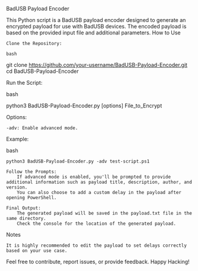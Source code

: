 BadUSB Payload Encoder

This Python script is a BadUSB payload encoder designed to generate an encrypted payload for use with BadUSB devices. The encoded payload is based on the provided input file and additional parameters.
How to Use

    Clone the Repository:

    bash

git clone https://github.com/your-username/BadUSB-Payload-Encoder.git
cd BadUSB-Payload-Encoder

Run the Script:

bash

python3 BadUSB-Payload-Encoder.py [options] File_to_Encrypt

Options:

    -adv: Enable advanced mode.

Example:

bash

    python3 BadUSB-Payload-Encoder.py -adv test-script.ps1

    Follow the Prompts:
        If advanced mode is enabled, you'll be prompted to provide additional information such as payload title, description, author, and version.
        You can also choose to add a custom delay in the payload after opening PowerShell.

    Final Output:
        The generated payload will be saved in the payload.txt file in the same directory.
        Check the console for the location of the generated payload.

Notes

    It is highly recommended to edit the payload to set delays correctly based on your use case.

Feel free to contribute, report issues, or provide feedback. Happy Hacking!